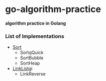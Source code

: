 # go-algorithm-practice
**algorithm practice in Golang**

### List of Implementations
- [Sort](sort.go)
  - SortqQuick 
  - SortBubble
  - SortHeap
- [LinkList](link.go)gi
  - LinkReverse
